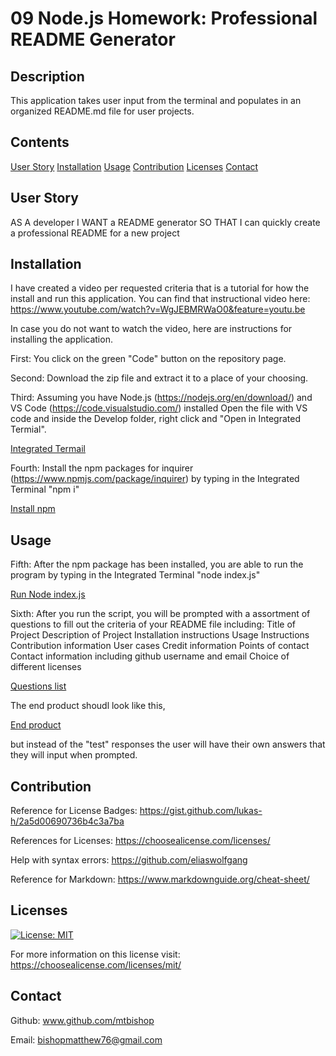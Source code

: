 # 09 Node.js Homework: Professional README Generator

## Description

This application takes user input from the terminal and populates in an organized README.md file for user projects.

## Contents

[User Story](#UserStory)
[Installation](#installation)
[Usage](#usage)
[Contribution](#contribution)
[Licenses](#licenses)
[Contact](#contact)


## User Story

AS A developer
I WANT a README generator
SO THAT I can quickly create a professional README for a new project

## Installation

I have created a video per requested criteria that is a tutorial for how the install and
run this application. You can find that instructional video here: https://www.youtube.com/watch?v=WgJEBMRWaO0&feature=youtu.be

In case you do not want to watch the video, here are instructions for installing the application.

First: You click on the green "Code" button on the repository page.

Second: Download the zip file and extract it to a place of your choosing.

Third: Assuming you have Node.js (https://nodejs.org/en/download/) and VS Code (https://code.visualstudio.com/) installed
Open the file with VS code and inside the Develop folder, right click and "Open in Integrated Termial".

[Integrated Termail](https://github.com/mtbishop/README-Generator/blob/main/Develop/Assets/images/pic1.png)

Fourth: Install the npm packages for inquirer (https://www.npmjs.com/package/inquirer) by typing in the Integrated Terminal "npm i"

[Install npm](https://github.com/mtbishop/README-Generator/blob/main/Develop/Assets/images/pic2.png)

## Usage

Fifth: After the npm package has been installed, you are able to run the program by typing in the Integrated Terminal "node index.js"

[Run Node index.js](https://github.com/mtbishop/README-Generator/blob/main/Develop/Assets/images/pic3.png)

Sixth: After you run the script, you will be prompted with a assortment of questions to fill out the criteria of your README file including:
Title of Project
Description of Project
Installation instructions
Usage Instructions
Contribution information
User cases
Credit information
Points of contact
Contact information including github username and email
Choice of different licenses

[Questions list](https://github.com/mtbishop/README-Generator/blob/main/Develop/Assets/images/pic4.1.png)


The end product shoudl look like this, 

[End product](https://github.com/mtbishop/README-Generator/blob/main/Develop/Assets/images/pic5.png)

but instead of the "test" responses the user will have their own answers that they will input when prompted.

## Contribution

Reference for License Badges: https://gist.github.com/lukas-h/2a5d00690736b4c3a7ba

References for Licenses: https://choosealicense.com/licenses/

Help with syntax errors: https://github.com/eliaswolfgang

Reference for Markdown: https://www.markdownguide.org/cheat-sheet/
## Licenses

[![License: MIT](https://img.shields.io/badge/License-MIT-yellow.svg)](https://opensource.org/licenses/MIT)

For more information on this license visit: https://choosealicense.com/licenses/mit/

## Contact

Github: www.github.com/mtbishop

Email: bishopmatthew76@gmail.com
